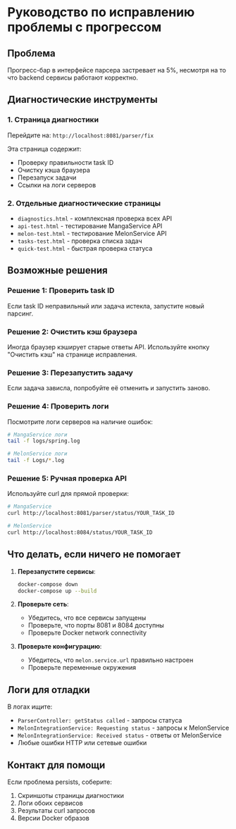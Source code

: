 # Руководство по исправлению проблемы с прогрессом

## Проблема
Прогресс-бар в интерфейсе парсера застревает на 5%, несмотря на то что backend сервисы работают корректно.

## Диагностические инструменты

### 1. Страница диагностики
Перейдите на: `http://localhost:8081/parser/fix`

Эта страница содержит:
- Проверку правильности task ID
- Очистку кэша браузера
- Перезапуск задачи
- Ссылки на логи серверов

### 2. Отдельные диагностические страницы
- `diagnostics.html` - комплексная проверка всех API
- `api-test.html` - тестирование MangaService API
- `melon-test.html` - тестирование MelonService API
- `tasks-test.html` - проверка списка задач
- `quick-test.html` - быстрая проверка статуса

## Возможные решения

### Решение 1: Проверить task ID
Если task ID неправильный или задача истекла, запустите новый парсинг.

### Решение 2: Очистить кэш браузера
Иногда браузер кэширует старые ответы API. Используйте кнопку "Очистить кэш" на странице исправления.

### Решение 3: Перезапустить задачу
Если задача зависла, попробуйте её отменить и запустить заново.

### Решение 4: Проверить логи
Посмотрите логи серверов на наличие ошибок:
```bash
# MangaService логи
tail -f logs/spring.log

# MelonService логи
tail -f Logs/*.log
```

### Решение 5: Ручная проверка API
Используйте curl для прямой проверки:
```bash
# MangaService
curl http://localhost:8081/parser/status/YOUR_TASK_ID

# MelonService
curl http://localhost:8084/status/YOUR_TASK_ID
```

## Что делать, если ничего не помогает

1. **Перезапустите сервисы**:
   ```bash
   docker-compose down
   docker-compose up --build
   ```

2. **Проверьте сеть**:
   - Убедитесь, что все сервисы запущены
   - Проверьте, что порты 8081 и 8084 доступны
   - Проверьте Docker network connectivity

3. **Проверьте конфигурацию**:
   - Убедитесь, что `melon.service.url` правильно настроен
   - Проверьте переменные окружения

## Логи для отладки

В логах ищите:
- `ParserController: getStatus called` - запросы статуса
- `MelonIntegrationService: Requesting status` - запросы к MelonService
- `MelonIntegrationService: Received status` - ответы от MelonService
- Любые ошибки HTTP или сетевые ошибки

## Контакт для помощи

Если проблема persists, соберите:
1. Скриншоты страницы диагностики
2. Логи обоих сервисов
3. Результаты curl запросов
4. Версии Docker образов
